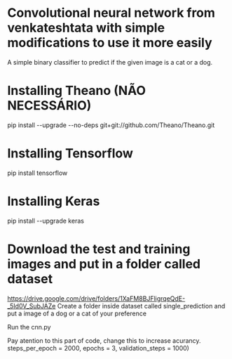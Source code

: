 # Convolutional neural network from venkateshtata with simple modifications to use it more easily
A simple binary classifier to predict if the given image is a cat or a dog.

# Installing Theano (NÃO NECESSÁRIO)
pip install --upgrade --no-deps git+git://github.com/Theano/Theano.git

# Installing Tensorflow
pip install tensorflow

# Installing Keras
pip install --upgrade keras

# Download the test and training images and put in a folder called dataset
https://drive.google.com/drive/folders/1XaFM8BJFligrqeQdE-_5Id0V_SubJAZe
Create a folder inside dataset called single_prediction and put a image of a dog or a cat of your preference

Run the cnn.py

Pay atention to this part of code, change this to increase acurancy.
steps_per_epoch = 2000,
epochs = 3,
validation_steps = 1000)
